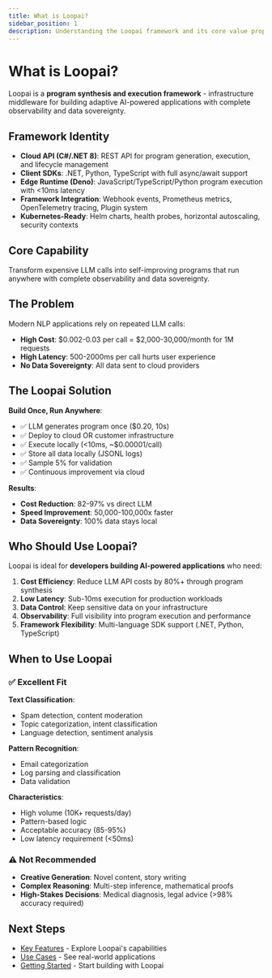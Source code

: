 ```yaml
---
title: What is Loopai?
sidebar_position: 1
description: Understanding the Loopai framework and its core value proposition
---
```


# What is Loopai?

Loopai is a **program synthesis and execution framework** - infrastructure middleware for building adaptive AI-powered applications with complete observability and data sovereignty.

## Framework Identity

- **Cloud API (C#/.NET 8)**: REST API for program generation, execution, and lifecycle management
- **Client SDKs**: .NET, Python, TypeScript with full async/await support
- **Edge Runtime (Deno)**: JavaScript/TypeScript/Python program execution with &lt;10ms latency
- **Framework Integration**: Webhook events, Prometheus metrics, OpenTelemetry tracing, Plugin system
- **Kubernetes-Ready**: Helm charts, health probes, horizontal autoscaling, security contexts

## Core Capability

Transform expensive LLM calls into self-improving programs that run anywhere with complete observability and data sovereignty.

## The Problem

Modern NLP applications rely on repeated LLM calls:

- **High Cost**: $0.002-0.03 per call = $2,000-30,000/month for 1M requests
- **High Latency**: 500-2000ms per call hurts user experience
- **No Data Sovereignty**: All data sent to cloud providers

## The Loopai Solution

**Build Once, Run Anywhere**:

- ✅ LLM generates program once ($0.20, 10s)
- ✅ Deploy to cloud OR customer infrastructure
- ✅ Execute locally (&lt;10ms, ~$0.00001/call)
- ✅ Store all data locally (JSONL logs)
- ✅ Sample 5% for validation
- ✅ Continuous improvement via cloud

**Results**:
- **Cost Reduction**: 82-97% vs direct LLM
- **Speed Improvement**: 50,000-100,000x faster
- **Data Sovereignty**: 100% data stays local

## Who Should Use Loopai?

Loopai is ideal for **developers building AI-powered applications** who need:

1. **Cost Efficiency**: Reduce LLM API costs by 80%+ through program synthesis
2. **Low Latency**: Sub-10ms execution for production workloads
3. **Data Control**: Keep sensitive data on your infrastructure
4. **Observability**: Full visibility into program execution and performance
5. **Framework Flexibility**: Multi-language SDK support (.NET, Python, TypeScript)

## When to Use Loopai

### ✅ Excellent Fit

**Text Classification**:
- Spam detection, content moderation
- Topic categorization, intent classification
- Language detection, sentiment analysis

**Pattern Recognition**:
- Email categorization
- Log parsing and classification
- Data validation

**Characteristics**:
- High volume (10K+ requests/day)
- Pattern-based logic
- Acceptable accuracy (85-95%)
- Low latency requirement (&lt;50ms)

### ⚠️ Not Recommended

- **Creative Generation**: Novel content, story writing
- **Complex Reasoning**: Multi-step inference, mathematical proofs
- **High-Stakes Decisions**: Medical diagnosis, legal advice (>98% accuracy required)

## Next Steps

- [Key Features](./key-features) - Explore Loopai's capabilities
- [Use Cases](./use-cases) - See real-world applications
- [Getting Started](../guides/getting-started) - Start building with Loopai
